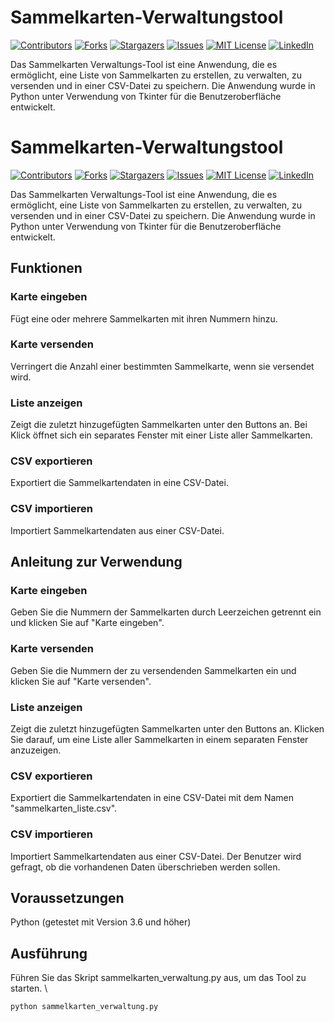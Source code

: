 # Sammelkarten-Verwaltungstool
[![Contributors][contributors-shield]][contributors-url]
[![Forks][forks-shield]][forks-url]
[![Stargazers][stars-shield]][stars-url]
[![Issues][issues-shield]][issues-url]
[![MIT License][license-shield]][license-url]
[![LinkedIn][linkedin-shield]][linkedin-url]


<!-- MARKDOWN LINKS & IMAGES -->
<!-- https://www.markdownguide.org/basic-syntax/#reference-style-links -->
[contributors-shield]: https://img.shields.io/github/contributors/flo130522/Sammelkarten_Verwaltungstool.svg?style=for-the-badge
[contributors-url]: https://github.com/flo130522/Sammelkarten_Verwaltungstool/graphs/contributors
[forks-shield]: https://img.shields.io/github/forks/flo130522/Sammelkarten_Verwaltungstool.svg?style=for-the-badge
[forks-url]: https://github.com/flo130522/Sammelkarten_Verwaltungstool/network/members
[stars-shield]: https://img.shields.io/github/stars/flo130522/Sammelkarten_Verwaltungstool.svg?style=for-the-badge
[stars-url]: https://github.com/flo130522/Sammelkarten_Verwaltungstool/stargazers
[issues-shield]: https://img.shields.io/github/issues/flo130522/Sammelkarten_Verwaltungstool.svg?style=for-the-badge
[issues-url]: https://github.com/flo130522/Sammelkarten_Verwaltungstool/issues
[license-shield]: https://img.shields.io/github/license/flo130522/Sammelkarten_Verwaltungstool.svg?style=for-the-badge
[license-url]: https://github.com/flo130522/Sammelkarten_Verwaltungstool/blob/master/LICENSE.txt
[linkedin-shield]: https://img.shields.io/badge/-LinkedIn-black.svg?style=for-the-badge&logo=linkedin&colorB=555
[linkedin-url]: https://linkedin.com/in/flokurek
Das Sammelkarten Verwaltungs-Tool ist eine Anwendung, die es ermöglicht, eine Liste von Sammelkarten zu erstellen, zu verwalten, zu versenden und in einer CSV-Datei zu speichern. Die Anwendung wurde in Python unter Verwendung von Tkinter für die Benutzeroberfläche entwickelt.

# Sammelkarten-Verwaltungstool
[![Contributors][contributors-shield]][contributors-url]
[![Forks][forks-shield]][forks-url]
[![Stargazers][stars-shield]][stars-url]
[![Issues][issues-shield]][issues-url]
[![MIT License][license-shield]][license-url]
[![LinkedIn][linkedin-shield]][linkedin-url]


<!-- MARKDOWN LINKS & IMAGES -->
<!-- https://www.markdownguide.org/basic-syntax/#reference-style-links -->
[contributors-shield]: https://img.shields.io/github/contributors/flo130522/Sammelkarten_Verwaltungstool.svg?style=for-the-badge
[contributors-url]: https://github.com/flo130522/Sammelkarten_Verwaltungstool/graphs/contributors
[forks-shield]: https://img.shields.io/github/forks/flo130522/Sammelkarten_Verwaltungstool.svg?style=for-the-badge
[forks-url]: https://github.com/flo130522/Sammelkarten_Verwaltungstool/network/members
[stars-shield]: https://img.shields.io/github/stars/flo130522/Sammelkarten_Verwaltungstool.svg?style=for-the-badge
[stars-url]: https://github.com/flo130522/Sammelkarten_Verwaltungstool/stargazers
[issues-shield]: https://img.shields.io/github/issues/flo130522/Sammelkarten_Verwaltungstool.svg?style=for-the-badge
[issues-url]: https://github.com/flo130522/Sammelkarten_Verwaltungstool/issues
[license-shield]: https://img.shields.io/github/license/flo130522/Sammelkarten_Verwaltungstool.svg?style=for-the-badge
[license-url]: https://github.com/flo130522/Sammelkarten_Verwaltungstool/blob/master/LICENSE.txt
[linkedin-shield]: https://img.shields.io/badge/-LinkedIn-black.svg?style=for-the-badge&logo=linkedin&colorB=555
[linkedin-url]: https://linkedin.com/in/flokurek
Das Sammelkarten Verwaltungs-Tool ist eine Anwendung, die es ermöglicht, eine Liste von Sammelkarten zu erstellen, zu verwalten, zu versenden und in einer CSV-Datei zu speichern. Die Anwendung wurde in Python unter Verwendung von Tkinter für die Benutzeroberfläche entwickelt.

## Funktionen
### Karte eingeben
Fügt eine oder mehrere Sammelkarten mit ihren Nummern hinzu.

### Karte versenden
Verringert die Anzahl einer bestimmten Sammelkarte, wenn sie versendet wird.

### Liste anzeigen
Zeigt die zuletzt hinzugefügten Sammelkarten unter den Buttons an. Bei Klick öffnet sich ein separates Fenster mit einer Liste aller Sammelkarten.

### CSV exportieren
Exportiert die Sammelkartendaten in eine CSV-Datei.

### CSV importieren
Importiert Sammelkartendaten aus einer CSV-Datei.

## Anleitung zur Verwendung
### Karte eingeben
Geben Sie die Nummern der Sammelkarten durch Leerzeichen getrennt ein und klicken Sie auf "Karte eingeben".

### Karte versenden
Geben Sie die Nummern der zu versendenden Sammelkarten ein und klicken Sie auf "Karte versenden".

### Liste anzeigen
Zeigt die zuletzt hinzugefügten Sammelkarten unter den Buttons an. Klicken Sie darauf, um eine Liste aller Sammelkarten in einem separaten Fenster anzuzeigen.

### CSV exportieren
Exportiert die Sammelkartendaten in eine CSV-Datei mit dem Namen "sammelkarten_liste.csv".

### CSV importieren
Importiert Sammelkartendaten aus einer CSV-Datei. Der Benutzer wird gefragt, ob die vorhandenen Daten überschrieben werden sollen.

## Voraussetzungen
Python (getestet mit Version 3.6 und höher)
## Ausführung
Führen Sie das Skript sammelkarten_verwaltung.py aus, um das Tool zu starten. \
```
python sammelkarten_verwaltung.py
```

